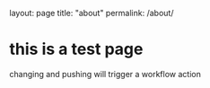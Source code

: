 layout: page
title: "about"
permalink: /about/

# this is a test page

changing and pushing will trigger a workflow action
